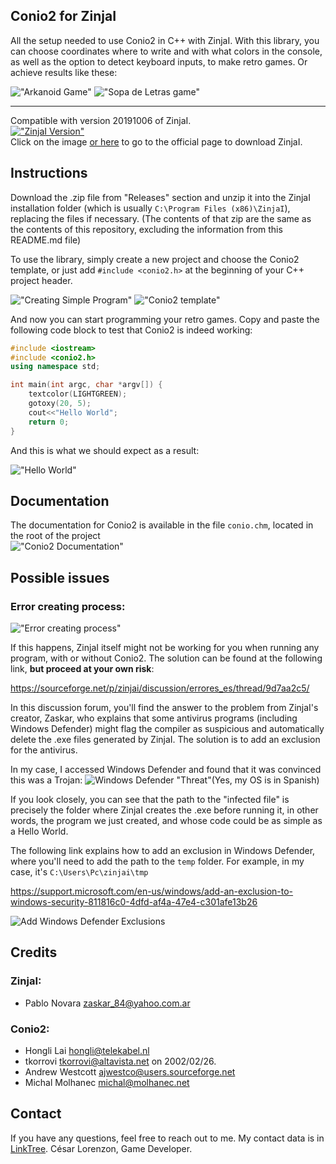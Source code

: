 ## Conio2 for ZinjaI

All the setup needed to use Conio2 in C++ with ZinjaI. With this library, you can choose coordinates where to write and with what colors in the console, as well as the option to detect keyboard inputs, to make retro games. Or achieve results like these:

!["Arkanoid Game"](docs/ReadmeImages/Arkanoid.png)
!["Sopa de Letras game"](docs/ReadmeImages/Sopa.png)

---

Compatible with version 20191006 of ZinjaI.<br>
[!["ZinjaI Version"](docs/ReadmeImages/ZinjaIVersion.png)](https://zinjai.sourceforge.net/)<br>
Click on the image [or here](https://zinjai.sourceforge.net/) to go to the official page to download ZinjaI.

## Instructions

Download the .zip file from "Releases" section and unzip it into the ZinjaI installation folder (which is usually ``C:\Program Files (x86)\ZinjaI``), replacing the files if necessary.
(The contents of that zip are the same as the contents of this repository, excluding the information from this README.md file)

To use the library, simply create a new project and choose the Conio2 template, or just add ``#include <conio2.h>`` at the beginning of your C++ project header.

!["Creating Simple Program"](docs/ReadmeImages/CreateSimpleProgram.png)
!["Conio2 template"](docs/ReadmeImages/Template.png)

And now you can start programming your retro games. Copy and paste the following code block to test that Conio2 is indeed working:

```cpp
#include <iostream>
#include <conio2.h>
using namespace std;

int main(int argc, char *argv[]) {
	textcolor(LIGHTGREEN);
	gotoxy(20, 5);
	cout<<"Hello World";
	return 0;
}
```

And this is what we should expect as a result:

!["Hello World"](docs/ReadmeImages/HelloWorld.png)

## Documentation

The documentation for Conio2 is available in the file ``conio.chm``, located in the root of the project<br>
!["Conio2 Documentation"](docs/ReadmeImages/Documentation.png)

## Possible issues

### Error creating process:
!["Error creating process"](docs/ReadmeImages/Error.png)

If this happens, ZinjaI itself might not be working for you when running any program, with or without Conio2.
The solution can be found at the following link, **but proceed at your own risk**:

https://sourceforge.net/p/zinjai/discussion/errores_es/thread/9d7aa2c5/

In this discussion forum, you'll find the answer to the problem from ZinjaI's creator, Zaskar, who explains that some antivirus programs (including Windows Defender) might flag the compiler as suspicious and automatically delete the .exe files generated by ZinjaI. The solution is to add an exclusion for the antivirus.

In my case, I accessed Windows Defender and found that it was convinced this was a Trojan:
![Windows Defender "Threat"](docs/ReadmeImages/Defender.png)(Yes, my OS is in Spanish)<br>

If you look closely, you can see that the path to the "infected file" is precisely the folder where ZinjaI creates the .exe before running it, in other words, the program we just created, and whose code could be as simple as a Hello World.

The following link explains how to add an exclusion in Windows Defender, where you'll need to add the path to the ``temp`` folder. For example, in my case, it's ``C:\Users\Pc\zinjai\tmp``

https://support.microsoft.com/en-us/windows/add-an-exclusion-to-windows-security-811816c0-4dfd-af4a-47e4-c301afe13b26

![Add Windows Defender Exclusions](docs/ReadmeImages/Exclusions.png)

## Credits

### ZinjaI:
* Pablo Novara <zaskar_84@yahoo.com.ar>
### Conio2:
 * Hongli Lai <hongli@telekabel.nl>
 * tkorrovi <tkorrovi@altavista.net> on 2002/02/26.
 * Andrew Westcott <ajwestco@users.sourceforge.net>
 * Michal Molhanec <michal@molhanec.net>

## Contact

If you have any questions, feel free to reach out to me. My contact data is in [LinkTree](https://linktr.ee/lorenzoncesar). César Lorenzon, Game Developer.

